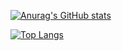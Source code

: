 [![Anurag's GitHub stats](https://github-readme-stats.vercel.app/api?username=paulingaillot&theme=dracula&show_icons=true)](https://github.com/anuraghazra/github-readme-stats)

[![Top Langs](https://github-readme-stats.vercel.app/api/top-langs/?username=paulingaillot&theme=dracula&show_icons=true)](https://github.com/anuraghazra/github-readme-stats)


